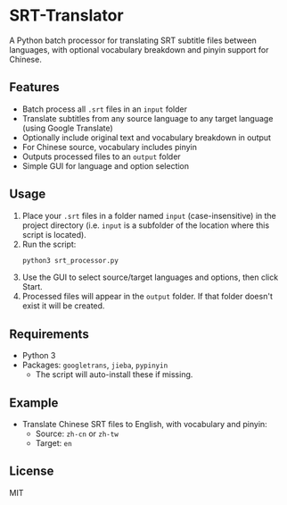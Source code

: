 # SRT-Translator

A Python batch processor for translating SRT subtitle files between languages, with optional vocabulary breakdown and pinyin support for Chinese.

## Features
- Batch process all `.srt` files in an `input` folder
- Translate subtitles from any source language to any target language (using Google Translate)
- Optionally include original text and vocabulary breakdown in output
- For Chinese source, vocabulary includes pinyin
- Outputs processed files to an `output` folder
- Simple GUI for language and option selection

## Usage
1. Place your `.srt` files in a folder named `input` (case-insensitive) in the project directory (i.e. `input` is a subfolder of the location where this script is located).
2. Run the script:
   ```sh
   python3 srt_processor.py
   ```
3. Use the GUI to select source/target languages and options, then click Start.
4. Processed files will appear in the `output` folder. If that folder doesn't exist it will be created.

## Requirements
- Python 3
- Packages: `googletrans`, `jieba`, `pypinyin`
  - The script will auto-install these if missing.

## Example
- Translate Chinese SRT files to English, with vocabulary and pinyin:
  - Source: `zh-cn` or `zh-tw`
  - Target: `en`

## License
MIT
